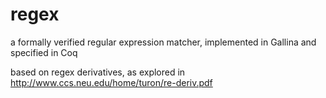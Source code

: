 # regex

a formally verified regular expression matcher, implemented in Gallina and specified in Coq

based on regex derivatives, as explored in http://www.ccs.neu.edu/home/turon/re-deriv.pdf
